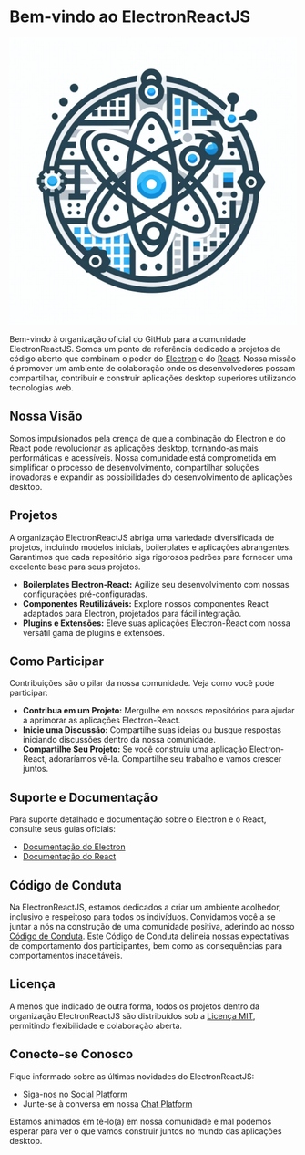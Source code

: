 # Bem-vindo ao ElectronReactJS

![profile/electron-react-logo.png](profile/electron-react-logo.png)

Bem-vindo à organização oficial do GitHub para a comunidade ElectronReactJS. Somos um ponto de referência dedicado a projetos de código aberto que combinam o poder do [Electron](https://www.electronjs.org/) e do [React](https://reactjs.org/). Nossa missão é promover um ambiente de colaboração onde os desenvolvedores possam compartilhar, contribuir e construir aplicações desktop superiores utilizando tecnologias web.

## Nossa Visão

Somos impulsionados pela crença de que a combinação do Electron e do React pode revolucionar as aplicações desktop, tornando-as mais performáticas e acessíveis. Nossa comunidade está comprometida em simplificar o processo de desenvolvimento, compartilhar soluções inovadoras e expandir as possibilidades do desenvolvimento de aplicações desktop.

## Projetos

A organização ElectronReactJS abriga uma variedade diversificada de projetos, incluindo modelos iniciais, boilerplates e aplicações abrangentes. Garantimos que cada repositório siga rigorosos padrões para fornecer uma excelente base para seus projetos.

- **Boilerplates Electron-React:** Agilize seu desenvolvimento com nossas configurações pré-configuradas.
- **Componentes Reutilizáveis:** Explore nossos componentes React adaptados para Electron, projetados para fácil integração.
- **Plugins e Extensões:** Eleve suas aplicações Electron-React com nossa versátil gama de plugins e extensões.

## Como Participar

Contribuições são o pilar da nossa comunidade. Veja como você pode participar:

- **Contribua em um Projeto:** Mergulhe em nossos repositórios para ajudar a aprimorar as aplicações Electron-React.
- **Inicie uma Discussão:** Compartilhe suas ideias ou busque respostas iniciando discussões dentro da nossa comunidade.
- **Compartilhe Seu Projeto:** Se você construiu uma aplicação Electron-React, adoraríamos vê-la. Compartilhe seu trabalho e vamos crescer juntos.

## Suporte e Documentação

Para suporte detalhado e documentação sobre o Electron e o React, consulte seus guias oficiais:

- [Documentação do Electron](https://www.electronjs.org/docs)
- [Documentação do React](https://reactjs.org/docs)

## Código de Conduta

Na ElectronReactJS, estamos dedicados a criar um ambiente acolhedor, inclusivo e respeitoso para todos os indivíduos. Convidamos você a se juntar a nós na construção de uma comunidade positiva, aderindo ao nosso [Código de Conduta](CODE_OF_CONDUCT.md). Este Código de Conduta delineia nossas expectativas de comportamento dos participantes, bem como as consequências para comportamentos inaceitáveis.

## Licença

A menos que indicado de outra forma, todos os projetos dentro da organização ElectronReactJS são distribuídos sob a [Licença MIT](LICENSE.md), permitindo flexibilidade e colaboração aberta.

## Conecte-se Conosco

Fique informado sobre as últimas novidades do ElectronReactJS:

- Siga-nos no [Social Platform](#)
- Junte-se à conversa em nossa [Chat Platform](#)

Estamos animados em tê-lo(a) em nossa comunidade e mal podemos esperar para ver o que vamos construir juntos no mundo das aplicações desktop.
